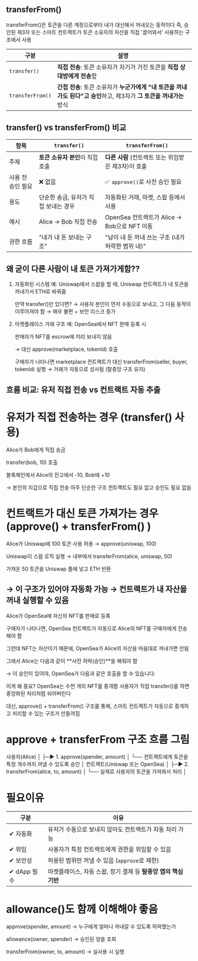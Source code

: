 ## transferFrom()

transferFrom()은 토큰을 다른 계정으로부터 내가 대신해서 꺼내오는 동작이다
즉, 승인된 제3자 또는 스마트 컨트랙트가 토큰 소유자의 자산을 직접 '끌어와서' 사용하는 구조에서 사용

| 구분               | 설명                                                                                          |
| ---------------- | --------------------------------------------------------------------------------------------- |
| `transfer()`     | **직접 전송**: 토큰 소유자가 자기가 가진 토큰을 **직접 상대방에게 전송**함                                    |
| `transferFrom()` | **간접 전송**: 토큰 소유자가 **누군가에게 "내 토큰을 꺼내가도 된다"고 승인**하고, 제3자가 **그 토큰을 꺼내가는** 방식 |


## transfer() vs transferFrom() 비교

| 항목         | `transfer()`          | `transferFrom()`                   |
| ---------- | --------------------- | ---------------------------------- |
| 주체         | **토큰 소유자 본인**이 직접 호출  | **다른 사람** (컨트랙트 또는 위임받은 제3자)이 호출   |
| 사용 전 승인 필요 | ❌ 없음                  | ✅ `approve()`로 사전 승인 필요            |
| 용도         | 단순한 송금, 유저가 직접 보내는 경우 | 자동화된 거래, 마켓, 스왑 등에서 사용             |
| 예시         | Alice → Bob 직접 전송     | OpenSea 컨트랙트가 Alice → Bob으로 NFT 이동 |
| 권한 흐름      | "내가 내 돈 보내는 구조"       | "남이 내 돈 꺼내 쓰는 구조 (내가 허락한 범위 내)"    |


## 왜 굳이 다른 사람이 내 토큰 가져가게함??

1. 자동화된 시스템
    예: Uniswap에서 스왑을 할 때,
    Uniswap 컨트랙트가 내 토큰을 꺼내가서 ETH로 바꿔줌

    만약 transfer()만 있다면?
    → 사용자 본인이 먼저 수동으로 보내고, 그 다음 동작이 이루어져야 함
    → 매우 불편 + 보안 리스크 증가

 2. 마켓플레이스 거래 구조
    예: OpenSea에서 NFT 판매 등록 시

    판매자가 NFT를 escrow에 미리 보내지 않음

    → 대신 approve(marketplace, tokenId) 호출

    구매자가 나타나면 marketplace 컨트랙트가 대신 transferFrom(seller, buyer, tokenId) 실행
    → 거래가 자동으로 성사됨 (탈중앙 구조 유지)

## 흐름 비교: 유저 직접 전송 vs 컨트랙트 자동 추출

# 유저가 직접 전송하는 경우 (transfer() 사용)

Alice가 Bob에게 직접 송금

transfer(bob, 10) 호출

블록체인에서 Alice의 잔고에서 -10, Bob에 +10

→ 본인의 지갑으로 직접 전송 아주 단순한 구조
컨트랙트도 필요 없고 승인도 필요 없음

# 컨트랙트가 대신 토큰 가져가는 경우 (approve() + transferFrom() )
Alice가 Uniswap에 100 토큰 사용 허용
→ approve(uniswap, 100)

Uniswap이 스왑 로직 실행
→ 내부에서 transferFrom(alice, uniswap, 50)

가져온 50 토큰을 Uniswap 풀에 넣고 ETH 반환

→ 이 구조가 있어야 자동화 가능
→ 컨트랙트가 내 자산을 꺼내 실행할 수 있음
--------------------------------------------------------------------------
Alice가 OpenSea에 자신의 NFT를 판매로 등록

구매자가 나타나면, OpenSea 컨트랙트가 자동으로 Alice의 NFT를 구매자에게 전송해야 함

그런데 NFT는 자산이기 때문에, OpenSea가 Alice의 자산을 마음대로 꺼내가면 안됨

그래서 Alice는 다음과 같이 **사전 허락(승인)**을 해줘야 함

→ 이 승인이 있어야, OpenSea가 다음과 같은 호출을 할 수 있습니다:

이게 왜 중요?
OpenSea는 수천 개의 NFT를 중개함
사용자가 직접 transfer()를 하면 중앙화된 처리처럼 되어버린다

대신, approve() + transferFrom() 구조를 통해,
스마트 컨트랙트가 자동으로 중개하고 처리할 수 있는 구조가 만들어짐

# approve + transferFrom 구조 흐름 그림

사용자(Alice)
   │
   ├─▶ 1. approve(spender, amount)
   │        └── 컨트랙트에게 토큰을 특정 개수까지 꺼낼 수 있도록 승인
   │
컨트랙트(Uniswap 또는 OpenSea)
   │
   ├─▶ 2. transferFrom(alice, to, amount)
   │        └── 실제로 사용자의 토큰을 가져와서 처리
   │

# 필요이유

| 구분        | 이유                                                |
| --------- | --------------------------------------------------- |
| ✔ 자동화     | 유저가 수동으로 보내지 않아도 컨트랙트가 자동 처리 가능         |
| ✔ 위임      | 사용자가 특정 컨트랙트에게 권한을 위임할 수 있음               |
| ✔ 보안성     | 허용된 범위만 꺼낼 수 있음 (`approve`로 제한)              |
| ✔ dApp 필수 | 마켓플레이스, 자동 스왑, 정기 결제 등 **탈중앙 앱의 핵심 기반** |


# allowance()도 함께 이해해야 좋음

approve(spender, amount) → 누구에게 얼마나 꺼내갈 수 있도록 허락했는가

allowance(owner, spender) → 승인된 양을 조회

transferFrom(owner, to, amount) → 실사용 시 실행
